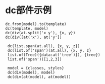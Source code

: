 # dc部件示例

    dc.from(model).to(template)
    dc(template, model)
    dc(div(at.split('x y'), {x, y})
    dc(div([at('x'), at('y'])

     dc(list.span(at.all), {x, y, z})
     dc(list.of('span')(at.all), {x, y, z}
     list.of(Tree)({data:at('tree')}), {tree})
     list.of('span')([1,2,3])

     model = {classes, styles}
     dc(div(model), model)
     dc(div(at(model), at(model))